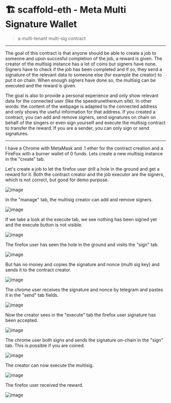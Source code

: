
# 🏗 scaffold-eth - Meta Multi Signature Wallet

> a multi-tenant multi-sig contract

---

The goal of this contract is that anyone should be able to create a job to someone and upon succesful completion of the job, a reward is given. The creator of the multisig instance has a lot of coins but signers have none. Signers have to check if the job has been completed and if so, they send a signature of the relevant data to someone else (for example the creator) to put it on chain. When enough signers have done so, the multisig can be executed and the reward is given.

The goal is also to provide a personal experience and only show relevant data for the connected user (like the speedrunethereum site). In other words: the content of the webpage is adapted to the connected address and only shows the useful information for that address. If you created a contract, you can add and remove signers, send signatures on chain on behalf of the singers or even sign yourself and execute the multisig contract to transfer the reward. If you are a sender, you can only sign or send signatures.

---

I have a Chrome with MetaMask and .1 ether for the contract creation and a FireFox with a burner wallet of 0 funds. Lets create a new multisig instance in the "create" tab.

Let's create a job to let the firefox user drill a hole in the ground and get a reward for it. Both the contract creator and the job executor are the signers, which is not correct, but good for demo purpose.

![image](https://user-images.githubusercontent.com/5307283/155609039-6e4ed762-aa14-4bfd-afbe-6838cce4e936.png)

In the "manage" tab, the multisig creator can add and remove signers.

![image](https://user-images.githubusercontent.com/5307283/155609444-163964ba-20c2-43e0-9ef3-3fc014fdd4fb.png)

If we take a look at the execute tab, we see nothing has been signed yet and the execute button is not visible.

![image](https://user-images.githubusercontent.com/5307283/155609569-8e5a6bc6-452c-4824-a776-e9b6c06452bb.png)

The firefox user has seen the hole in the ground and visits the "sign" tab.

![image](https://user-images.githubusercontent.com/5307283/155610302-fc61fd1a-a46d-4a7a-bd04-9f7384e2c31a.png)

But has no money and copies the signature and nonce (multi sig key) and sends it to the contract creator.

![image](https://user-images.githubusercontent.com/5307283/155610208-de96d229-50e2-4df4-a49a-66f703edec8a.png)

The chrome user receives the signature and nonce by telegram and pastes it in the "send" tab fields.

![image](https://user-images.githubusercontent.com/5307283/155610511-0c69bc79-fc9b-43e4-abc8-387cd3c42cee.png)

Now the creator sees in the "execute" tab the firefox user signature has been accepted.

![image](https://user-images.githubusercontent.com/5307283/155610689-43feb212-c32a-4fa7-891a-2f1f5226b3ec.png)

The chrome user both signs and sends the signature on-chain in the "sign" tab. This is possible if you are coined.

![image](https://user-images.githubusercontent.com/5307283/155611022-52b8713e-8a40-4493-987a-1dbd294bab08.png)

The creator can now execute the multisig.

![image](https://user-images.githubusercontent.com/5307283/155611127-c71fa1a8-41e7-4644-aec2-f29fb08e44b5.png)

The firefox user received the reward.

![image](https://user-images.githubusercontent.com/5307283/155611349-92e9053d-ae09-4f92-a610-8453eadb65b2.png)
